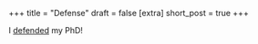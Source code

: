+++
title = "Defense"
draft = false
[extra]
short_post = true
+++

I [defended](https://www.cs.washington.edu/finalexam/bornholt) my PhD!